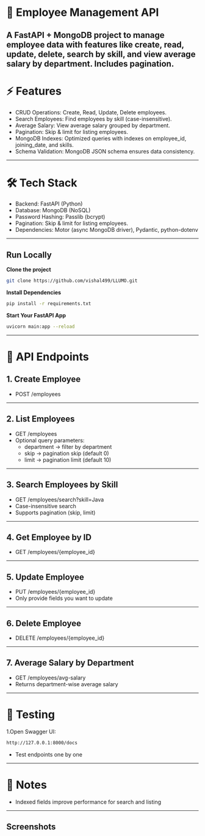 # 🏢 Employee Management API

A FastAPI + MongoDB project to manage employee data with features like create, read, update, delete, search by skill, and view average salary by department. Includes pagination.
---
# ⚡ Features
- CRUD Operations: Create, Read, Update, Delete employees.
- Search Employees: Find employees by skill (case-insensitive).
- Average Salary: View average salary grouped by department.
- Pagination: Skip & limit for listing employees.
- MongoDB Indexes: Optimized queries with indexes on employee_id, joining_date, and skills.
- Schema Validation: MongoDB JSON schema ensures data consistency.

---
# 🛠 Tech Stack
- Backend: FastAPI (Python)
- Database: MongoDB (NoSQL)
- Password Hashing: Passlib (bcrypt)
- Pagination: Skip & limit for listing employees.
- Dependencies: Motor (async MongoDB driver), Pydantic, python-dotenv

---
## Run Locally

**Clone the project**
```bash
git clone https://github.com/vishal499/LLUMO.git
```

**Install Dependencies**
```bash
pip install -r requirements.txt
```
**Start Your FastAPI App**
```bash
uvicorn main:app --reload
```

---
# 📖 API Endpoints
## 1. Create Employee ##
   - POST /employees
     

---
## 2. List Employees ##
   - GET /employees
   - Optional query parameters:
      - department → filter by department
      - skip → pagination skip (default 0)
      - limit → pagination limit (default 10)

---
## 3. Search Employees by Skill ##
   - GET /employees/search?skill=Java
   - Case-insensitive search
   - Supports pagination (skip, limit)

---
## 4. Get Employee by ID ##
   - GET /employees/{employee_id}

---

## 5. Update Employee ##
   - PUT /employees/{employee_id}
   - Only provide fields you want to update

---
## 6. Delete Employee ##
   - DELETE /employees/{employee_id}
---
## 7. Average Salary by Department ##
   - GET /employees/avg-salary
   - Returns department-wise average salary
---

# 🧪 Testing
 1.Open Swagger UI:
```bash
http://127.0.0.1:8000/docs

```

- Test endpoints one by one 

---
# 🔐 Notes
- Indexed fields improve performance for search and listing
  
---  

## Screenshots




   
